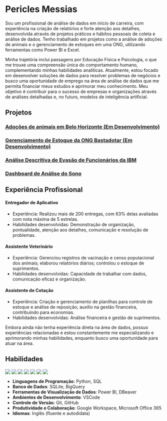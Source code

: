# Pericles Messias

Sou um profissional de análise de dados em início de carreira, com experiência na criação de relatórios e forte atenção aos detalhes, desenvolvida através de projetos práticos e hábitos pessoais de coleta e análise de dados. Tenho trabalhado em projetos como a análise de adoções de animais e o gerenciamento de estoques em uma ONG, utilizando ferramentas como Power BI e Excel.

Minha trajetória inclui passagens por Educação Física e Psicologia, o que me trouxe uma compreensão única do comportamento humano, complementando minhas habilidades analíticas. Atualmente, estou focado em desenvolver soluções de dados para resolver problemas de negócios e busco uma oportunidade de emprego na área de análise de dados que me permita financiar meus estudos e aprimorar meu conhecimento. Meu objetivo é contribuir para o sucesso de empresas e organizações através de análises detalhadas e, no futuro, modelos de inteligência artificial.

## Projetos

### [Adoções de animais em Belo Horizonte (Em Desenvolvimento)](https://github.com/periclesrmessias/bastadotar/tree/main/animal-adoptions-in-belo-horizonte)

### [Gerenciamento de Estoque da ONG Bastadotar (Em Desenvolvimento)](https://github.com/periclesrmessias/bastadotar/tree/main/ngo-stock-management)

### [Análise Descritiva de Evasão de Funcionários da IBM](https://github.com/periclesrmessias/ibm-employee-attrition)

### [Dashboard de Análise do Sono](https://github.com/periclesrmessias/sleep-quality-statistics)

## Experiência Profissional

#### Entregador de Aplicativo
- Experiência: Realizou mais de 200 entregas, com 63% delas avaliadas com nota máxima de 5 estrelas.
- Habilidades desenvolvidas: Demonstração de organização, pontualidade, atenção aos detalhes, comunicação e resolução de problemas.
  
#### Assistente Veterinário
- Experiência: Gerenciou registros de vacinação e censo populacional dos animais; elaborou relatórios diários; controlou o estoque de suprimentos.
- Habilidades desenvolvidas: Capacidade de trabalhar com dados, comunicação eficaz e organização.
  
#### Assistente de Cotação
- Experiência: Criação e gerenciamento de planilhas para controle de estoque e análise de reposição; auxílio na gestão financeira, contribuindo para economias.
- Habilidades desenvolvidas: Análise financeira e gestão de suprimentos.

Embora ainda não tenha experiência direta na área de dados, possuo experiências relacionadas e estou constantemente me especializando e aprimorando minhas habilidades, enquanto busco uma oportunidade para atuar na área.

## Habilidades

<div style="display: inline_block">
  <img align="center" src="https://img.shields.io/badge/Python-FFD43B?style=for-the-badge&logo=python&logoColor=blue" />
  <img align="center" src="https://img.shields.io/badge/BigQuery-F9AB00?style=flat&logo=googlecloud&logoColor=white" />
  <img align="center" src="https://img.shields.io/badge/Sqlite-003B57?style=for-the-badge&logo=sqlite&logoColor=white" />
  <img align="center" src="https://img.shields.io/badge/VSCode-0078D4?style=for-the-badge&logo=visual%20studio%20code&logoColor=white" />
  <img align="center" src="https://img.shields.io/badge/Power_BI-F2C94C?style=flat&logo=powerbi&logoColor=black" />
  <img align="center" src="https://img.shields.io/badge/Google_Workspace-4285F4?style=flat&logo=google&logoColor=white" />
  <img align="center" src="https://img.shields.io/badge/Microsoft_Office_365-0078D4?style=flat&logo=microsoft&logoColor=white" />
</div>

- **Linguagens de Programação**: Python, SQL
- **Banco de Dados**: SQLite, BigQuery
- **Ferramentas de Visualização de Dados**: Power BI, DBeaver
- **Ambientes de Desenvolvimento**: VSCode
- **Controle de Versão**: Git, GitHub
- **Produtividade e Colaboração**: Google Workspace, Microsoft Office 365
- **Idiomas**: Inglês (fluente e autodidata)
